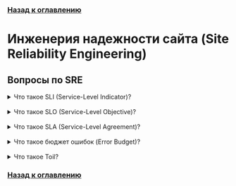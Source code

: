 ### [Назад к оглавлению](../../README.md)

# Инженерия надежности сайта (Site Reliability Engineering)

## Вопросы по SRE

<details>
<summary>Что такое SLI (Service-Level Indicator)?</summary>
<b>
SLI — это измерение, используемое для оценки фактической производительности или надежности услуги. Оно служит основой для определения SLO.

Примеры:
- Задержка запросов
- Пропускная способность обработки
- Ошибки запросов за единицу времени

Читать далее: [Google SRE Handbook](https://sre.google/sre-book/table-of-contents/)
</b>
</details></br>

<details>
<summary>Что такое SLO (Service-Level Objective)?</summary>
<b>

SLO — это целевое значение или диапазон значений для уровня услуги, который измеряется SLI.

Пример: 99% за 30 дней для конкретной коллекции SLI.

Также стоит отметить, что SLO также служит нижней границей, указывая, что нет необходимости быть более надежным, чем необходимо, поскольку это может задержать внедрение новых функций.

Читать далее: [Google SRE Handbook](https://sre.google/sre-book/table-of-contents/)
</b>
</details><br>

<details>
<summary>Что такое SLA (Service-Level Agreement)?</summary>
<b>

SLA — это формальное соглашение между поставщиком услуг и клиентами, в котором указывается ожидаемое качество услуги и последствия за его непредоставление.

SRE обычно не участвует в составлении SLA, потому что SLA тесно связаны с бизнесом и продуктами.

Читать далее: [Google SRE Handbook](https://sre.google/sre-book/table-of-contents/)
</b>
</details><br>

<details>
<summary>Что такое бюджет ошибок (Error Budget)?</summary>
<b>

Бюджет ошибок представляет собой допустимое количество простоя или ошибок, которые служба может испытать, оставаясь при этом в пределах SLO.

Бюджет ошибок равен 1 минус SLO сервиса. Сервис с SLO 99.9% имеет бюджет ошибок 0.1%.

Если наш сервис получает 1,000,000 запросов за четыре недели, SLO с доступностью 99.9% дает нам бюджет в 1,000 ошибок за этот период.

Бюджет ошибок — это механизм для балансировки инноваций и стабильности. Если SRE не может обеспечить соблюдение бюджета ошибок, вся система дает сбой.

Читать далее: [Google SRE Handbook](https://sre.google/sre-book/table-of-contents/)
</b>
</details></br>

<details>
<summary>Что такое Toil?</summary>
<b>

Toil — это такой вид работы, который, как правило, является ручным, повторяющимся, подлежащим автоматизации, тактическим, не обладающим долговременной ценностью и который масштабируется линейно по мере роста службы.

Если вы можете автоматизировать задачу, вам, вероятно, следует её автоматизировать.

Автоматизация значительно снижает количество Toil. Инвестиции в автоматизацию обеспечивают ценную работу с долгосрочным воздействием, предлагая потенциал масштабируемости с минимальными изменениями по мере расширения вашей системы.

Читать далее: [Google SRE Handbook](https://sre.google/sre-book/table-of-contents/)
</b>
</details>

### [Назад к оглавлению](../../README.md)